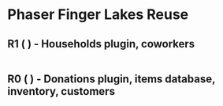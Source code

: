 # Phaser Finger Lakes Reuse

## R1 ( ) - Households plugin, coworkers

```
```

## R0 ( ) - Donations plugin, items database, inventory, customers

```
```

